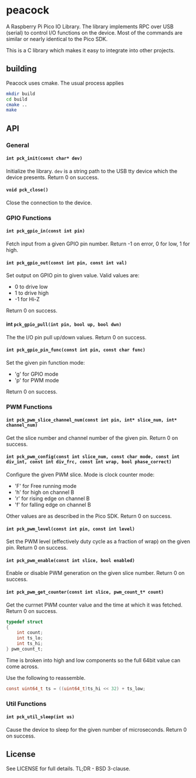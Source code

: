 # peacock

A Raspberry Pi Pico IO Library.
The library implements RPC over USB (serial) to control I/O functions on the device.
Most of the commands are similar or nearly identical to the Pico SDK.

This is a C library which makes it easy to integrate into other projects.

## building

Peacock uses cmake. The usual process applies

```bash
mkdir build
cd build
cmake ..
make
```

## API

### General

#### `int pck_init(const char* dev)`

Initialize the library.
`dev` is a string path to the USB tty device which the device presents.
Return 0 on success.

#### `void pck_close()`

Close the connection to the device.

### GPIO Functions

#### `int pck_gpio_in(const int pin)`

Fetch input from a given GPIO pin number.
Return -1 on error, 0 for low, 1 for high.

#### `int pck_gpio_out(const int pin, const int val)`

Set output on GPIO pin to given value.
Valid values are:

- 0 to drive low
- 1 to drive high
- -1 for Hi-Z

Return 0 on success.

#### int `pck_gpio_pull(int pin, bool up, bool dwn)`

The the I/O pin pull up/down values.
Return 0 on success.

#### `int pck_gpio_pin_func(const int pin, const char func)`

Set the given pin function mode:

- 'g' for GPIO mode
- 'p' for PWM mode

Return 0 on success.

### PWM Functions

#### `int pck_pwm_slice_channel_num(const int pin, int* slice_num, int* channel_num)`

Get the slice number and channel number of the given pin. 
Return 0 on success.

#### `int pck_pwm_config(const int slice_num, const char mode, const int div_int, const int div_frc, const int wrap, bool phase_correct)`

Configure the given PWM slice.
Mode is clock counter mode: 

- 'F' for Free running mode
- 'h' for high on channel B
- 'r' for rising edge on channel B
- 'f' for falling edge on channel B

Other values are as described in the Pico SDK.
Return 0 on success. 

#### `int pck_pwm_level(const int pin, const int level)`

Set the PWM level (effectively duty cycle as a fraction of wrap) on the given pin.
Return 0 on success.

#### `int pck_pwm_enable(const int slice, bool enabled)`

Enable or disable PWM generation on the given slice number.
Return 0 on success.

#### `int pck_pwm_get_counter(const int slice, pwm_count_t* count)`

Get the currnet PWM counter value and the time at which it was fetched.
Return 0 on success.

```C
typedef struct
{
    int count;
    int ts_lo;
    int ts_hi;
} pwm_count_t;
```

Time is broken into high and low components so the full 64bit value can come across.

Use the following to reassemble.

```C
const uint64_t ts = ((uint64_t)ts_hi << 32) + ts_low; 
```

### Util Functions

#### `int pck_util_sleep(int us)`

Cause the device to sleep for the given number of microseconds.
Return 0 on success.

## License

See LICENSE for full details. TL;DR - BSD 3-clause.
